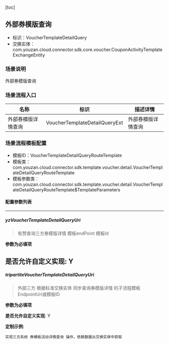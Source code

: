 [toc]

## 外部券模版查询
- 标识：VoucherTemplateDetailQuery
- 交换实体：com.youzan.cloud.connector.sdk.core.voucher.CouponActivityTemplateExchangeEntity
### 场景说明
外部券模版查询
### 场景流程入口

名称 | 标识 | 描述详情
---|---|---
外部券模版详情查询 | VoucherTemplateDetailQueryExt | 外部券模版详情查询

### 场景流程模板配置
- 模板ID：VoucherTemplateDetailQueryRouteTemplate
- 模板类：com.youzan.cloud.connector.sdk.template.voucher.detail.VoucherTemplateDetailQueryRouteTemplate
- 模板参数类：com.youzan.cloud.connector.sdk.template.voucher.detail.VoucherTemplateDetailQueryRouteTemplate$TemplateParameters

#### 配置参数列表

---
##### yzVoucherTemplateDetailQueryUri
> 有赞查询三方券模版详情 模板endPoint 模板Id

**参数为必填项**


**是否允许自定义实现**: Y
---
##### tripartiteVoucherTemplateDetailQueryUri
> 外部三方 根据标准交换实体 同步查询券模版详情 的子流程模板EndpointUri或模板ID

**参数为必填项**


**是否允许自定义实现**: Y

**定制示例**:
```
实现三方系统 券模板活动详情查询 操作，依赖数据从交换实体中获取
```

